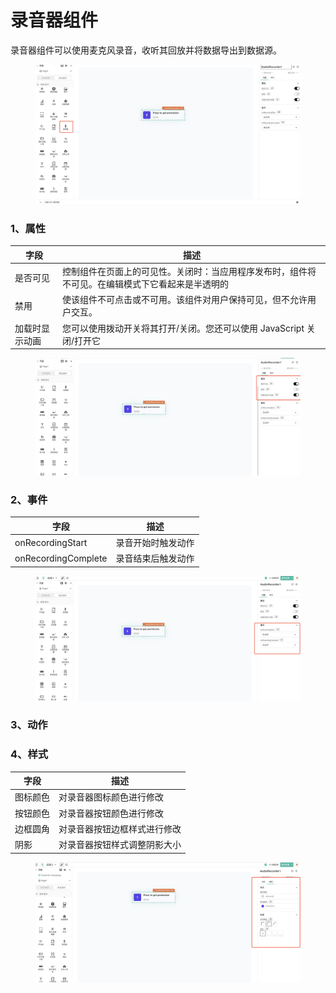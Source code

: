 # 录音器组件

录音器组件可以使用麦克风录音，收听其回放并将数据导出到数据源。

<figure><img src="../../.gitbook/assets/image (81).png" alt=""><figcaption></figcaption></figure>

### 1、属性

| 字段      | 描述                                               |
| ------- | ------------------------------------------------ |
| 是否可见    | 控制组件在页面上的可见性。关闭时：当应用程序发布时，组件将不可见。在编辑模式下它看起来是半透明的 |
| 禁用      | 使该组件不可点击或不可用。该组件对用户保持可见，但不允许用户交互。                |
| 加载时显示动画 | 您可以使用拨动开关将其打开/关闭。您还可以使用 JavaScript 关闭/打开它        |

<figure><img src="../../.gitbook/assets/image (69).png" alt=""><figcaption></figcaption></figure>

### 2、事件

| 字段                  | 描述        |
| ------------------- | --------- |
| onRecordingStart    | 录音开始时触发动作 |
| onRecordingComplete | 录音结束后触发动作 |

<figure><img src="../../.gitbook/assets/image (47).png" alt=""><figcaption></figcaption></figure>

### 3、动作





### 4、样式

| 字段   | 描述             |
| ---- | -------------- |
| 图标颜色 | 对录音器图标颜色进行修改   |
| 按钮颜色 | 对录音器按钮颜色进行修改   |
| 边框圆角 | 对录音器按钮边框样式进行修改 |
| 阴影   | 对录音器按钮样式调整阴影大小 |

<figure><img src="../../.gitbook/assets/image (85).png" alt=""><figcaption></figcaption></figure>


